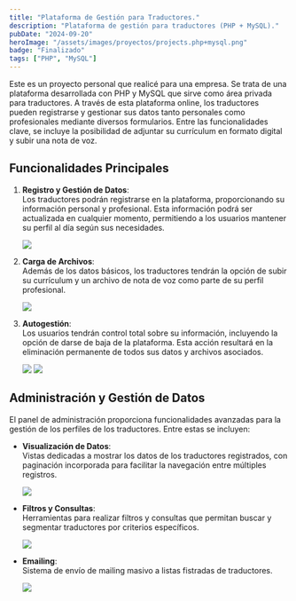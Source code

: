 ```yaml
---
title: "Plataforma de Gestión para Traductores."
description: "Plataforma de gestión para traductores (PHP + MySQL)."
pubDate: "2024-09-20"
heroImage: "/assets/images/proyectos/projects.php+mysql.png"
badge: "Finalizado"
tags: ["PHP", "MySQL"]
---
```



Este es un proyecto personal que realicé para una empresa. Se trata de una plataforma desarrollada con PHP y MySQL que sirve como área privada para traductores. A través de esta plataforma online, los traductores pueden registrarse y gestionar sus datos tanto personales como profesionales mediante diversos formularios. Entre las funcionalidades clave, se incluye la posibilidad de adjuntar su currículum en formato digital y subir una nota de voz.

## Funcionalidades Principales

1. **Registro y Gestión de Datos**:  
   Los traductores podrán registrarse en la plataforma, proporcionando su información personal y profesional. Esta información podrá ser actualizada en cualquier momento, permitiendo a los usuarios mantener su perfil al día según sus necesidades.

   <img src="/projects/traductores-php/Screenshot-registro.png" />

2. **Carga de Archivos**:  
   Además de los datos básicos, los traductores tendrán la opción de subir su currículum y un archivo de nota de voz como parte de su perfil profesional.

   <img src="/projects/traductores-php/Screenshot-upload-files.png" />

3. **Autogestión**:  
   Los usuarios tendrán control total sobre su información, incluyendo la opción de darse de baja de la plataforma. Esta acción resultará en la eliminación permanente de todos sus datos y archivos asociados.

   <img src="/projects/traductores-php/Screenshot-combinaciones.png" />
   <img src="/projects/traductores-php/Screenshot-formacion.png" />


## Administración y Gestión de Datos

El panel de administración proporciona funcionalidades avanzadas para la gestión de los perfiles de los traductores. Entre estas se incluyen:

- **Visualización de Datos**:  
   Vistas dedicadas a mostrar los datos de los traductores registrados, con paginación incorporada para facilitar la navegación entre múltiples registros.
  
   <img src="/projects/traductores-php/Screenshot-vista-traductores.png" />

- **Filtros y Consultas**:  
   Herramientas para realizar filtros y consultas que permitan buscar y segmentar traductores por criterios específicos.
  
   <img src="/projects/traductores-php/Screenshot-vista-filtros.png" />

- **Emailing**:  
   Sistema de envío de mailing masivo a listas fistradas de traductores.

   <img src="/projects/traductores-php/Screenshot-emailing.png" />


